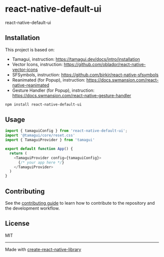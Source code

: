 # react-native-default-ui

react-native-default-ui

## Installation
This project is based on:
- Tamagui, instruction: https://tamagui.dev/docs/intro/installation
- Vector Icons, instruction: https://github.com/oblador/react-native-vector-icons
- SFSymbols, instruction: https://github.com/birkir/react-native-sfsymbols
- Reanimated (for Popup), instruction: https://docs.swmansion.com/react-native-reanimated
- Gesture Handler (for Popup), instruction: https://docs.swmansion.com/react-native-gesture-handler

```sh
npm install react-native-default-ui
```

## Usage

```js
import { tamaguiConfig } from 'react-native-default-ui';
import '@tamagui/core/reset.css'
import { TamaguiProvider } from 'tamagui'

export default function App() {
  return (
    <TamaguiProvider config={tamaguiConfig}>
      {/* your app here */}
    </TamaguiProvider>
  )
}
```

## Contributing

See the [contributing guide](CONTRIBUTING.md) to learn how to contribute to the repository and the development workflow.

## License

MIT

---

Made with [create-react-native-library](https://github.com/callstack/react-native-builder-bob)
